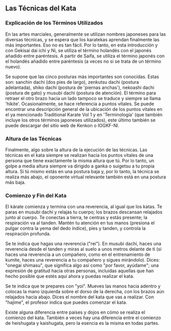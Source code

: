 ## Las Técnicas del Kata

### Explicación de los Términos Utilizados

En las artes marciales, generalmente se utilizan nombres japoneses para las diversas técnicas, y se espera que los karatekas aprendan finalmente las más importantes. Eso no es tan fácil. Por lo tanto, en esta introducción y con Gekisai dai ichi y Ni, se utiliza el término holandés con el japonés añadido entre paréntesis. A partir de Saifa, se utiliza el término japonés con el holandés añadido entre paréntesis (a veces no si se trata de un término nuevo).

Se supone que las cinco posturas más importantes son conocidas. Estas son: sanchin dachi (dos pies de largo), zenkutsu dachi (postura adelantada), shiko dachi (postura de 'piernas anchas'), nekoashi dachi (postura de gato) y musubi dachi (postura de atención). El término para retraer el otro brazo hacia un lado tampoco se traduce y siempre se llama 'hikite'. Ocasionalmente, se hace referencia a puntos vitales. Se puede encontrar una descripción general de la ubicación de los puntos vitales en el ya mencionado Traditional Karate Vol 1 y en 'Terminología' (que también incluye los otros términos japoneses utilizados), este último también se puede descargar del sitio web de Kenkon o IOGKF-Nl.

### Altura de las Técnicas

Finalmente, algo sobre la altura de la ejecución de las técnicas. Las técnicas en el kata siempre se realizan hacia los puntos vitales de una persona que tiene exactamente la misma altura que tú. Por lo tanto, un golpe a media altura siempre va dirigido a ganka o suigetsu a tu propia altura. Si tú mismo estás en una postura baja y, por lo tanto, la técnica se realiza más abajo, el oponente virtual relevante también está en una postura más baja.

### Comienzo y Fin del Kata

El kárate comienza y termina con una reverencia, al igual que los katas. Te paras en musubi dachi y relajas tu cuerpo; los brazos descansan relajados junto al cuerpo. Te conectas a tierra, te centras y estás presente; la respiración va al tanden. Mantén tu atención en tus manos (presiona el pulgar contra la yema del dedo índice), pies y tanden, y controla la respiración profunda.

Se te indica que hagas una reverencia ("rei"). En musubi dachi, haces una reverencia desde el tanden y miras al suelo a unos metros delante de ti (si haces una reverencia a un compañero, como en el entrenamiento de kumite, haces una reverencia a tu compañero y sigues mirándolo). Dices: "onegai shimasu", que significa algo así como "por favor, ayúdame"; una expresión de gratitud hacia otras personas, incluidas aquellas que han hecho posible que estés aquí ahora y puedas realizar el kata.

Se te indica que te prepares con "yoi". Mueves las manos hacia adentro y colocas la mano izquierda sobre el dorso de la derecha, con los brazos aún relajados hacia abajo. Dices el nombre del kata que vas a realizar. Con "hajime", el profesor indica que puedes comenzar el kata.

Existe alguna diferencia entre países y dojos en cómo se realiza el comienzo del kata. También a veces hay una diferencia entre el comienzo de heishugata y kaishugata, pero la esencia es la misma en todas partes. 